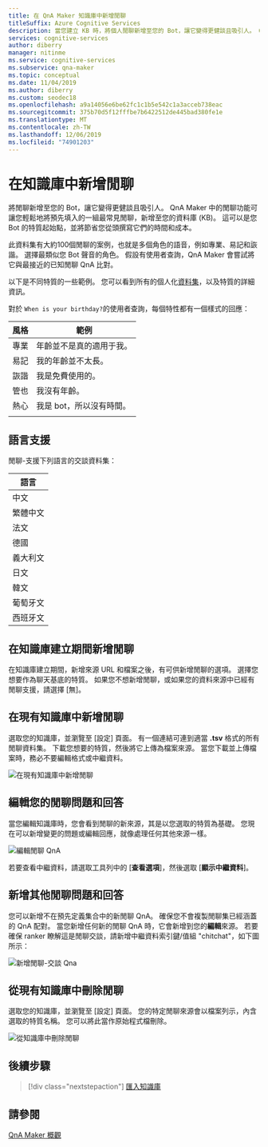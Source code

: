 ```yaml
---
title: 在 QnA Maker 知識庫中新增閒聊
titleSuffix: Azure Cognitive Services
description: 當您建立 KB 時，將個人閒聊新增至您的 Bot，讓它變得更健談且吸引人。 QnA Maker 可讓您輕鬆地將預先填入的一組最常見閒聊，新增至您的 KB。
services: cognitive-services
author: diberry
manager: nitinme
ms.service: cognitive-services
ms.subservice: qna-maker
ms.topic: conceptual
ms.date: 11/04/2019
ms.author: diberry
ms.custom: seodec18
ms.openlocfilehash: a9a14056e6be62fc1c1b5e542c1a3acceb738eac
ms.sourcegitcommit: 375b70d5f12fffbe7b6422512de445bad380fe1e
ms.translationtype: MT
ms.contentlocale: zh-TW
ms.lasthandoff: 12/06/2019
ms.locfileid: "74901203"
---
```

# <a name="add-chit-chat-to-a-knowledge-base"></a>在知識庫中新增閒聊

將閒聊新增至您的 Bot，讓它變得更健談且吸引人。 QnA Maker 中的閒聊功能可讓您輕鬆地將預先填入的一組最常見閒聊，新增至您的資料庫 (KB)。 這可以是您 Bot 的特質起始點，並將節省您從頭撰寫它們的時間和成本。  

此資料集有大約100個閒聊的案例，也就是多個角色的語音，例如專業、易記和詼諧。 選擇最類似您 Bot 聲音的角色。 假設有使用者查詢，QnA Maker 會嘗試將它與最接近的已知閒聊 QnA 比對。  

以下是不同特質的一些範例。 您可以看到所有的個人化[資料集](https://github.com/Microsoft/BotBuilder-PersonalityChat/tree/master/CSharp/Datasets)，以及特質的詳細資訊。

對於 `When is your birthday?`的使用者查詢，每個特性都有一個樣式的回應：

<!-- added quotes so acrolinx doesn't score these sentences -->
|風格|範例|
|--|--|
|專業|年齡並不是真的適用于我。|
|易記|我的年齡並不太長。|
|詼諧|我是免費使用的。|
|管也|我沒有年齡。|
|熱心|我是 bot，所以沒有時間。|
||


## <a name="language-support"></a>語言支援

閒聊-支援下列語言的交談資料集：

|語言|
|--|
|中文|
|繁體中文|
|法文|
|德國|
|義大利文|
|日文|
|韓文|
|葡萄牙文|
|西班牙文|


## <a name="add-chit-chat-during-kb-creation"></a>在知識庫建立期間新增閒聊
在知識庫建立期間，新增來源 URL 和檔案之後，有可供新增閒聊的選項。 選擇您想要作為聊天基底的特質。 如果您不想新增閒聊，或如果您的資料來源中已經有閒聊支援，請選擇 [無]。 

## <a name="add-chit-chat-to-an-existing-kb"></a>在現有知識庫中新增閒聊
選取您的知識庫，並瀏覽至 [設定] 頁面。 有一個連結可連到適當 **.tsv** 格式的所有閒聊資料集。 下載您想要的特質，然後將它上傳為檔案來源。 當您下載並上傳檔案時，務必不要編輯格式或中繼資料。 
  
![在現有知識庫中新增閒聊](../media/qnamaker-how-to-chit-chat/add-chit-chat-dataset.png)

## <a name="edit-your-chit-chat-questions-and-answers"></a>編輯您的閒聊問題和回答
當您編輯知識庫時，您會看到閒聊的新來源，其是以您選取的特質為基礎。 您現在可以新增變更的問題或編輯回應，就像處理任何其他來源一樣。 

![編輯閒聊 QnA](../media/qnamaker-how-to-chit-chat/edit-chit-chat.png)

若要查看中繼資料，請選取工具列中的 [**查看選項**]，然後選取 [**顯示中繼資料**]。

## <a name="add-additional-chit-chat-questions-and-answers"></a>新增其他閒聊問題和回答
您可以新增不在預先定義集合中的新閒聊 QnA。 確保您不會複製閒聊集已經涵蓋的 QnA 配對。 當您新增任何新的閒聊 QnA 時，它會新增到您的**編輯**來源。 若要確保 ranker 瞭解這是閒聊交談，請新增中繼資料索引鍵/值組 "chitchat"，如下圖所示：
   
![![新增閒聊-交談 Qna](../media/qnamaker-how-to-chit-chat/add-new-chit-chat.png)](../media/qnamaker-how-to-chit-chat/add-new-chit-chat.png#lightbox)

## <a name="delete-chit-chat-from-an-existing-kb"></a>從現有知識庫中刪除閒聊
選取您的知識庫，並瀏覽至 [設定] 頁面。 您的特定閒聊來源會以檔案列示，內含選取的特質名稱。 您可以將此當作原始程式檔刪除。

![從知識庫中刪除閒聊](../media/qnamaker-how-to-chit-chat/delete-chit-chat.png)

## <a name="next-steps"></a>後續步驟

> [!div class="nextstepaction"]
> [匯入知識庫](../Tutorials/migrate-knowledge-base.md)

## <a name="see-also"></a>請參閱 

[QnA Maker 概觀](../Overview/overview.md)

